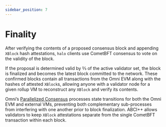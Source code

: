 ```yaml
---
sidebar_position: 7
---
```


# Finality

After verifying the contents of a proposed consensus block and appending `XBlock` hash attestations, `halo` clients use CometBFT consensus to vote on the validity of the block.

If the proposal is determined valid by ⅔ of the active validator set, the block is finalized and becomes the latest block committed to the network. These confirmed blocks contain all transactions from the Omni EVM along with the hashes of attested `XBlock`s, allowing anyone with a validator node for a given rollup VM to reconstruct any `XBlock` and verify its contents.

Omni’s [Parallelized Consensus](../xmessages/components.md#parallelized-consensus--cometbft) processes state transitions for both the Omni EVM and external VMs, preventing both complementary sub-processes from interfering with one another prior to block finalization. ABCI++ allows validators to keep `XBlock` attestations separate from the single CometBFT transaction within each block.
